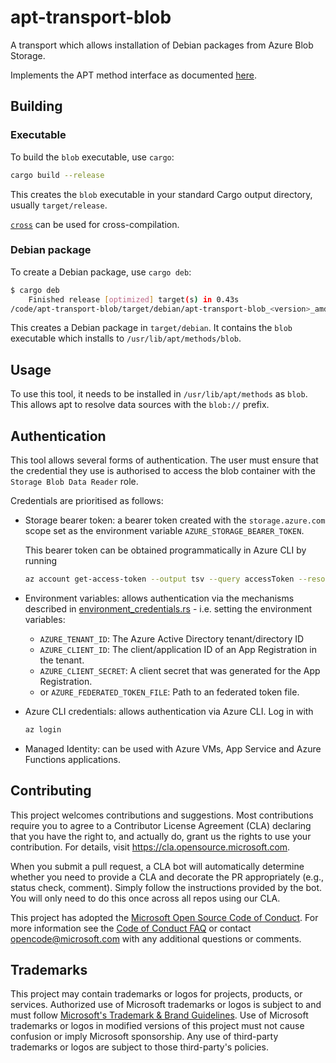 # apt-transport-blob

A transport which allows installation of Debian packages from Azure Blob Storage.

Implements the APT method interface as documented [here](http://www.fifi.org/doc/libapt-pkg-doc/method.html/ch2.html).

## Building

### Executable

To build the `blob` executable, use `cargo`:

```bash
cargo build --release
```

This creates the `blob` executable in your standard Cargo output directory,
usually `target/release`.

[`cross`] can be used for cross-compilation.

### Debian package

To create a Debian package, use `cargo deb`:

```bash
$ cargo deb
    Finished release [optimized] target(s) in 0.43s
/code/apt-transport-blob/target/debian/apt-transport-blob_<version>_amd64.deb
```

This creates a Debian package in `target/debian`. It contains the `blob`
executable which installs to `/usr/lib/apt/methods/blob`.

## Usage

To use this tool, it needs to be installed in `/usr/lib/apt/methods` as `blob`.
This allows apt to resolve data sources with the `blob://` prefix.

## Authentication

This tool allows several forms of authentication. The user must ensure that
the credential they use is authorised to access the blob container with
the `Storage Blob Data Reader` role.

Credentials are prioritised as follows:

- Storage bearer token: a bearer token created with the `storage.azure.com`
  scope set as the environment variable `AZURE_STORAGE_BEARER_TOKEN`.

  This bearer token can be obtained programmatically in Azure CLI by running
  ```bash
  az account get-access-token --output tsv --query accessToken --resource https://storage.azure.com
  ```

- Environment variables: allows authentication via the mechanisms described in
  [environment_credentials.rs](https://github.com/Azure/azure-sdk-for-rust/blob/main/sdk/identity/src/token_credentials/environment_credentials.rs#L19) - i.e. setting the
  environment variables:
  - `AZURE_TENANT_ID`: The Azure Active Directory tenant/directory ID
  - `AZURE_CLIENT_ID`: The client/application ID of an App Registration in the tenant.
  - `AZURE_CLIENT_SECRET`: A client secret that was generated for the App Registration.
  - or `AZURE_FEDERATED_TOKEN_FILE`: Path to an federated token file.

- Azure CLI credentials: allows authentication via Azure CLI. Log in with
  ```bash
  az login
  ```

- Managed Identity: can be used with Azure VMs, App Service and Azure Functions
  applications.

## Contributing

This project welcomes contributions and suggestions.  Most contributions require you to agree to a
Contributor License Agreement (CLA) declaring that you have the right to, and actually do, grant us
the rights to use your contribution. For details, visit https://cla.opensource.microsoft.com.

When you submit a pull request, a CLA bot will automatically determine whether you need to provide
a CLA and decorate the PR appropriately (e.g., status check, comment). Simply follow the instructions
provided by the bot. You will only need to do this once across all repos using our CLA.

This project has adopted the [Microsoft Open Source Code of Conduct](https://opensource.microsoft.com/codeofconduct/).
For more information see the [Code of Conduct FAQ](https://opensource.microsoft.com/codeofconduct/faq/) or
contact [opencode@microsoft.com](mailto:opencode@microsoft.com) with any additional questions or comments.

## Trademarks

This project may contain trademarks or logos for projects, products, or services. Authorized use of Microsoft
trademarks or logos is subject to and must follow
[Microsoft's Trademark & Brand Guidelines](https://www.microsoft.com/en-us/legal/intellectualproperty/trademarks/usage/general).
Use of Microsoft trademarks or logos in modified versions of this project must not cause confusion or imply Microsoft sponsorship.
Any use of third-party trademarks or logos are subject to those third-party's policies.

[`cross`]: https://lib.rs/crates/cross
